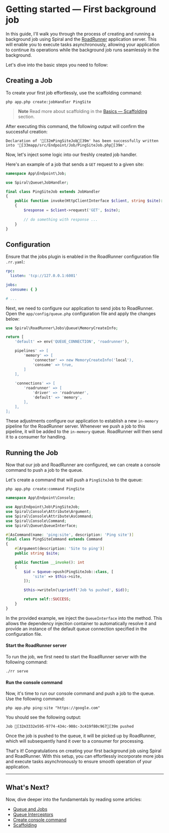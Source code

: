 # Getting started — First background job

In this guide, I'll walk you through the process of creating and running a background job using Spiral and the
[RoadRunner](https://roadrunner.dev/) application server. This will enable you to execute tasks asynchronously, allowing
your application to continue its operations while the background job runs seamlessly in the background.

Let's dive into the basic steps you need to follow:

## Creating a Job

To create your first job effortlessly, use the scaffolding command:

```terminal
php app.php create:jobHandler PingSite
```

> **Note**
> Read more about scaffolding in the [Basics — Scaffolding](../basics/scaffolding.md#job-handler) section.

After executing this command, the following output will confirm the successful creation:

```output
Declaration of '[32mPingSiteJob[39m' has been successfully written into '[33mapp/src/Endpoint/Job/PingSiteJob.php[39m'.
```

Now, let's inject some logic into our freshly created job handler.

Here's an example of a job that sends a `GET` request to a given site:

```php app/src/Endpoint/Job/PingSiteJob.php
namespace App\Endpoint\Job;

use Spiral\Queue\JobHandler;

final class PingSiteJob extends JobHandler
{
    public function invoke(HttpClientInterface $client, string $site): void
    {
        $response = $client->request('GET', $site);
        
        // do something with response ...
    }
}
```

## Configuration

Ensure that the jobs plugin is enabled in the RoadRunner configuration file `.rr.yaml`:

```yaml .rr.yaml
rpc:
  listen: 'tcp://127.0.0.1:6001'

jobs:
  consume: { }

# ...
```

Next, we need to configure our application to send jobs to RoadRunner. Open the `app/config/queue.php` configuration
file and apply the changes below:

```php app/config/queue.php
use Spiral\RoadRunner\Jobs\Queue\MemoryCreateInfo;

return [
    'default' => env('QUEUE_CONNECTION', 'roadrunner'),

    pipelines' => [
        'memory' => [
            'connector' => new MemoryCreateInfo('local'),
            'consume' => true,
        ]
    ],
            
    'connections' => [
        'roadrunner' => [
            'driver' => 'roadrunner',
            'default' => 'memory',
        ],
    ],
];
```

These adjustments configure our application to establish a new `in-memory` pipeline for the RoadRunner server. Whenever
we push a job to this pipeline, it will be added to the `in-memory` queue. RoadRunner will then send it to a consumer
for handling.

## Running the Job

Now that our job and RoadRunner are configured, we can create a console command to push a job to the queue.

Let's create a command that will push a `PingSiteJob` to the queue:

```terminal
php app.php create:command PingSite
```

```php app/src/Endpoint/Console/PingSiteCommand.php
namespace App\Endpoint\Console;

use App\Endpoint\Job\PingSiteJob;
use Spiral\Console\Attribute\Argument;
use Spiral\Console\Attribute\AsCommand;
use Spiral\Console\Command;
use Spiral\Queue\QueueInterface;

#[AsCommand(name: 'ping:site', description: 'Ping site')]
final class PingSiteCommand extends Command
{
    #[Argument(description: 'Site to ping')]
    public string $site;

    public function __invoke(): int
    {
        $id = $queue->push(PingSiteJob::class, [
            'site' => $this->site,
        ]);

        $this->writeln(\sprintf('Job %s pushed', $id));

        return self::SUCCESS;
    }
}
```

In the provided example, we inject the `QueueInterface` into the method. This allows the dependency injection container
to automatically resolve it and provide an instance of the default queue connection specified in the configuration file.

#### Start the RoadRunner server

To run the job, we first need to start the RoadRunner server with the following command:

```terminal
./rr serve
```

#### Run the console command

Now, it's time to run our console command and push a job to the queue. Use the following command:

```terminal
php app.php ping:site "https://google.com"
```

You should see the following output:

```output
Job [32m3332e595-9774-434c-908c-3c419f80c967[39m pushed
```

Once the job is pushed to the queue, it will be picked up by RoadRunner, which will subsequently hand it over to a
consumer for processing.

That's it! Congratulations on creating your first background job using Spiral and RoadRunner. With this setup, you can
effortlessly incorporate more jobs and execute tasks asynchronously to ensure smooth operation of your application.

<hr>

## What's Next?

Now, dive deeper into the fundamentals by reading some articles:

* [Queue and Jobs](../queue/configuration.md)
* [Queue Interceptors](../queue/interceptors.md)
* [Create console command](../console/commands.md)
* [Scaffolding](../basics/scaffolding.md)